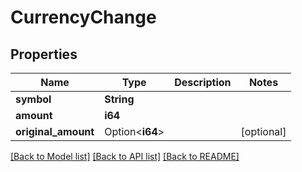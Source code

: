 # CurrencyChange

## Properties

Name | Type | Description | Notes
------------ | ------------- | ------------- | -------------
**symbol** | **String** |  | 
**amount** | **i64** |  | 
**original_amount** | Option<**i64**> |  | [optional]

[[Back to Model list]](../README.md#documentation-for-models) [[Back to API list]](../README.md#documentation-for-api-endpoints) [[Back to README]](../README.md)



